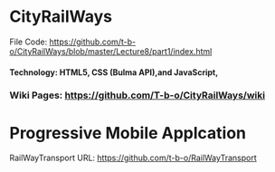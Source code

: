 # CityRailWays

File Code: https://github.com/t-b-o/CityRailWays/blob/master/Lecture8/part1/index.html

#### Technology: HTML5, CSS (Bulma API),and JavaScript, 

### Wiki Pages: https://github.com/T-b-o/CityRailWays/wiki


# Progressive Mobile Applcation

RailWayTransport URL: https://github.com/t-b-o/RailWayTransport
